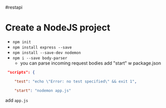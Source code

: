 #restapi 

# Create a NodeJS project
- `npm init`
- `npm install express --save`
- `npm install --save-dev nodemon`
- `npm i --save body-parser`
	- you can parse incoming request bodies 
add "start" w package.json
```json
 "scripts": {

    "test": "echo \"Error: no test specified\" && exit 1",

    "start": "nodemon app.js"
```

add `app.js`
```js

```


